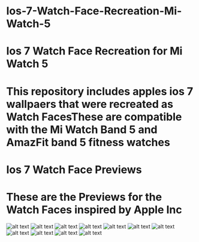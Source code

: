 # Ios-7-Watch-Face-Recreation-Mi-Watch-5
<h1>Ios 7 Watch Face Recreation for Mi Watch 5</h1> 
<h1>This repository includes apples ios 7 wallpaers that were recreated as Watch Faces</h1?
<h2>These are compatible with the Mi Watch Band 5 and AmazFit band 5 fitness watches</h2>

<h1>Ios 7 Watch Face Previews</h1>

<h1>These are the Previews for the Watch Faces inspired by Apple Inc</h1>


![alt text](https://raw.githubusercontent.com/tom-linux/Ios-7-Watch-Face-Recreation-Mi-Watch-5/main/Watch%20Face%20Previews%20Ios%207/Ios%207%20Watch%20Face%20Bloxs_packed_preview.png)
![alt text](https://raw.githubusercontent.com/tom-linux/Ios-7-Watch-Face-Recreation-Mi-Watch-5/main/Watch%20Face%20Previews%20Ios%207/Ios%207%20Watch%20Face%20Blue%20no%20crop_packed_preview.png)
![alt text](https://raw.githubusercontent.com/tom-linux/Ios-7-Watch-Face-Recreation-Mi-Watch-5/main/Watch%20Face%20Previews%20Ios%207/Blue%20croped%20Watch%20Face%20version.png)
![alt text](https://raw.githubusercontent.com/tom-linux/Ios-7-Watch-Face-Recreation-Mi-Watch-5/main/Watch%20Face%20Previews%20Ios%207/Ios%207%20Watch%20Face%20Red%20no%20crop_packed_preview.png)
![alt text](https://raw.githubusercontent.com/tom-linux/Ios-7-Watch-Face-Recreation-Mi-Watch-5/main/Watch%20Face%20Previews%20Ios%207/Ios%207%20Watch%20Face%20Red%20crop.pngg)
![alt text](https://raw.githubusercontent.com/tom-linux/Ios-7-Watch-Face-Recreation-Mi-Watch-5/main/Watch%20Face%20Previews%20Ios%207/Ios%207%20Watch%20Face%20Gray%20no%20crop_packed_preview.png)
![alt text](https://raw.githubusercontent.com/tom-linux/Ios-7-Watch-Face-Recreation-Mi-Watch-5/main/Watch%20Face%20Previews%20Ios%207/Ios%207%20Watch%20Face%20Gray%20crop.pngg)
![alt text](https://raw.githubusercontent.com/tom-linux/Ios-7-Watch-Face-Recreation-Mi-Watch-5/main/Watch%20Face%20Previews%20Ios%207/Ios%207%20Watch%20Face%20Cloud%20No%20Crop-Full%20Image_packed_preview.png)
![alt text](https://raw.githubusercontent.com/tom-linux/Ios-7-Watch-Face-Recreation-Mi-Watch-5/main/Watch%20Face%20Previews%20Ios%207/Ios%207%20Watch%20Face%20Cloud%20crop.png)
![alt text](https://raw.githubusercontent.com/tom-linux/Ios-7-Watch-Face-Recreation-Mi-Watch-5/main/Watch%20Face%20Previews%20Ios%207/Ios%207%20Watch%20Face%20Wallpaper-1_packed_preview.png)
![alt text](https://raw.githubusercontent.com/tom-linux/Ios-7-Watch-Face-Recreation-Mi-Watch-5/main/Watch%20Face%20Previews%20Ios%207/Ios%207%20Watch%20Face%20Wallpaper-1v2_packed_preview.png)
